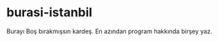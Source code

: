 burasi-istanbil
===============


Burayı Boş bırakmışsın kardeş. En azından program hakkında birşey yaz.
